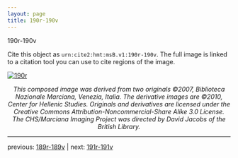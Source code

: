 ```yaml
---
layout: page
title: 190r-190v
---
```


190r-190v

Cite this object as `urn:cite2:hmt:msB.v1:190r-190v`. The full image is linked to a citation tool you can use to cite regions of the image.

[![190r](http://www.homermultitext.org/iipsrv?IIIF=/project/homer/pyramidal/deepzoom/hmt/vbbifolio/v1/vb_189v_190r.tif/full/800,/0/default.jpg)](http://www.homermultitext.org/ict2/?urn=urn:cite2:hmt:vbbifolio.v1:vb_189v_190r) 

<p style="text-align: center; font-style: italic;">This composed image was derived from two originals ©2007, Biblioteca Nazionale Marciana, Venezia, Italia. The derivative images are ©2010, Center for Hellenic Studies. Originals and derivatives are licensed under the Creative Commons Attribution-Noncommercial-Share Alike 3.0 License. The CHS/Marciana Imaging Project was directed by David Jacobs of the British Library.</p>

---

previous: [189r-189v](../189r-189v/) | next: [191r-191v](../191r-191v/)